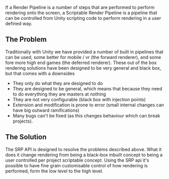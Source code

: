 If a Render Pipeline is a number of steps that are performed to perform rendering onto the screen, a Scriptable Render Pipeline is a pipeline that can be controlled from Unity scripting code to perform rendering in a user defined way.

## The Problem
Traditionally with Unity we have provided a number of built in pipelines that can be used, some better for mobile / vr (the forward renderer), and some fore more high end games (the deferred renderer). These out of the box rendering solutions have been designed to be very general and black box, but that comes with a downsides

* They only do what they are designed to do
* They are designed to be general, which means that because they need to do everything they are masters at nothing
* They are not very configurable (black box with injection points)
* Extension and modification is prone to error (small internal changes can have big outward ramifications)
* Many bugs can't be fixed (as this changes behaviour which can break projects).

## The Solution
The SRP API is designed to resolve the problems described above. What it does it change rendering from being a black-box inbuilt concept to being a user controlled per project scriptable concept. Using the SRP api it's possible to have fine grain customisable control of how rendering is performed, form the low level to the high level. 
